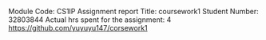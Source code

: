 Module Code: CS1IP
Assignment report Title: coursework1
Student Number: 32803844
Actual hrs spent for the assignment: 4
https://github.com/yuyuyu147/corsework1
